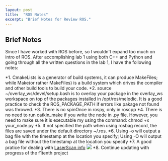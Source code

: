 ```yaml
---
layout: post
title:  "ROS Notes"
excerpt: "Brief Notes for Review ROS."
---
```

## Brief Notes
Since I have worked with ROS before, so I wouldn't expand too much on intro of ROS. After accomplishing lab 1 using both C++ and Python and going through all the written questions in the lab 1, I have the following notes:

*1. CmakeLists is a generator of build systems, it can produce MakeFiles; while Make(or rather MakeFiles) is a build system which drives the compiler and other build tools to build your code.
*2. source ~/overlay_ws/devel/setup.bash is to overlay your package in the overlay_ws workspace on top of the packages installed in /opt/ros/melodic. It is a good practice to check the ROS_PACKAGE_PATH if errors like pakage not found was throwed.
*3. There is no spinOnce in rospy, only in roscpp
*4. There is no need to run catkin_make if you write the node in .py file. However, you need to make sure it is executable my using the command: chmod +x your_node.py
*5. If not  specified the path when using rosbag record, the files are saved under the default directory ~/.ros.
*6. Using -o will output a bag file with the timestamp at the location you specify; Using -O will output a bag file without the timestamp at the location you specify
*7. A good pratice for dealing with [LaserScan info](https://www.ros.org/reps/rep-0117.html)
<img src="/myf1tenth/assets/ros_laserscan.png">
*8. Continue updating with progress of the f1tenth project



